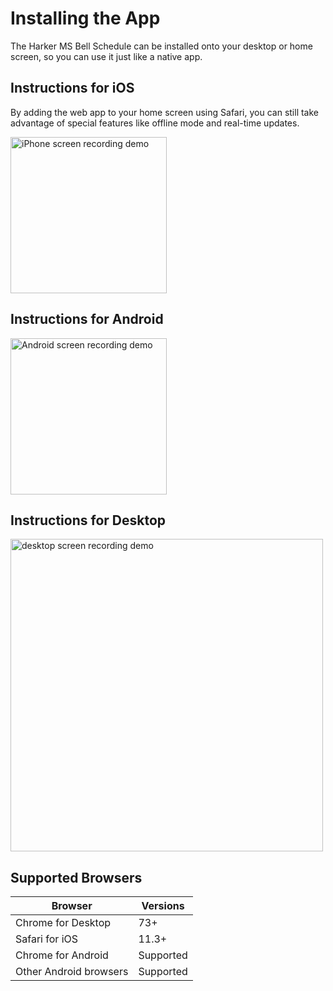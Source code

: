 # Installing the App

The Harker MS Bell Schedule can be installed onto your desktop or home screen, so you can use it just like a native app.

## Instructions for iOS

By adding the web app to your home screen using Safari, you can still take advantage of special features like offline mode and real-time updates.

<img src="./img/iphonedemo.gif" width="250" alt="iPhone screen recording demo">

## Instructions for Android

<img src="./img/androiddemo.gif" width="250" alt="Android screen recording demo">

## Instructions for Desktop

<img src="./img/desktopdemo.gif" width="500" alt="desktop screen recording demo">

## Supported Browsers

Browser | Versions
------- | --------
Chrome for Desktop | 73+
Safari for iOS | 11.3+
Chrome for Android | Supported
Other Android browsers | Supported
